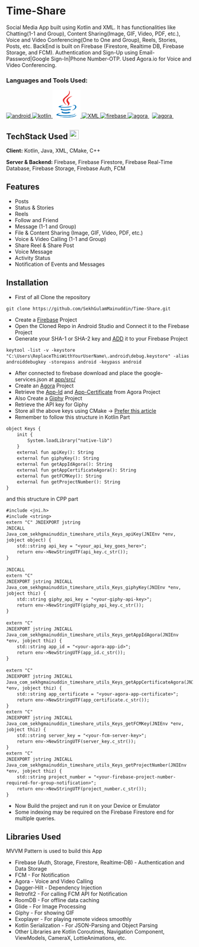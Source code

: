 # Time-Share

Social Media App built using Kotlin and XML. It has functionalities like Chatting(1-1 and Group), Content Sharing(Image, GIF, Video, PDF, etc.), Voice and Video Conferencing(One to One and Group), Reels, Stories, Posts, etc. BackEnd is built on Firebase (Firestore, Realtime DB, Firebase Storage, and FCM). Authentication and Sign-Up using Email-Password|Google Sign-In|Phone Number-OTP. Used Agora.io for Voice and Video Conferencing.

  <h3 align="left">Languages and Tools Used:</h3>
<p> 
  <a href="https://developer.android.com" target="_blank" rel="noreferrer"> <img src="https://user-images.githubusercontent.com/73953395/221414435-71f899f1-d053-4ab6-b235-12e253b2bbd8.png" alt="android" width="75" height="75"/> </a>
  <a href="https://kotlinlang.org" target="_blank" rel="noreferrer"> <img src="https://www.vectorlogo.zone/logos/kotlinlang/kotlinlang-icon.svg" alt="kotlin" width="75" height="75"/> </a> 
  <a href="https://www.java.com" target="_blank" rel="noreferrer"> <img src="https://raw.githubusercontent.com/devicons/devicon/master/icons/java/java-original.svg" alt="java" width="75" height="75"/> </a>
  <a href="https://www.w3schools.com/xml/" target="_blank" rel="noreferrer"> <img src="https://cdn-icons-png.flaticon.com/128/136/136526.png" alt="XML" width="75" height="75"/> </a>
  <a href="https://firebase.google.com/" target="_blank" rel="noreferrer"> <img src="https://www.vectorlogo.zone/logos/firebase/firebase-icon.svg" alt="firebase" width="75" height="75"/> </a> 
  <a href="https://www.agora.io/en/" target="_blank" rel="noreferrer"> <img src="https://www.agora.io/en/wp-content/themes/agora-main/images/agora-logo.svg" alt="agora" width="100" height="60"/> </a> &nbsp; 
   <a href="https://www.agora.io/en/" target="_blank" rel="noreferrer"> <img src="https://www.obilityb2b.com/wp-content/uploads/2017/08/Giphy-icon.png" alt="agora" width="100" height="75"/> </a> &nbsp; 
</p>

## TechStack Used <img src="https://cdn-icons-png.flaticon.com/128/4997/4997543.png" width="25" height="25">

**Client:**  Kotlin, Java, XML, CMake, C++ 

**Server & Backend:**  Firebase, Firebase Firestore, Firebase Real-Time Database, Firebase Storage, Firebase Auth, FCM

## Features
- Posts
- Status & Stories
- Reels
- Follow and Friend
- Message (1-1 and Group)
- File & Content Sharing (Image, GIF, Video, PDF, etc.)
- Voice & Video Calling (1-1 and Group)
- Share Reel & Share Post
- Voice Message
- Activity Status
- Notification of Events and Messages

## Installation
 - First of all Clone the repository
```
git clone https://github.com/SekhGulamMainuddin/Time-Share.git
```
- Create a [Firebase](https://console.firebase.google.com/) Project
- Open the Cloned Repo in Android Studio and Connect it to the Firebase Project 
- Generate your SHA-1 or SHA-2 key and [ADD](https://stackoverflow.com/questions/39144629/how-to-add-sha-1-to-android-application) it to your Firebase Project
```
keytool -list -v -keystore "C:\Users\ReplaceThisWithYourUserName\.android\debug.keystore" -alias androiddebugkey -storepass android -keypass android
```
- After connected to firebase download and place the google-services.json at [app/src/](https://i.stack.imgur.com/BFmz5.png)
- Create an [Agora](https://console.agora.io/) Project 
- Retrieve the [App-Id]() and [App-Certificate]() from Agora Project
- Also Create a [Giphy](https://developers.giphy.com/) Project
- Retrieve the API key for Giphy
- Store all the above keys using CMake -> [Prefer this article](https://www.codementor.io/blog/kotlin-apikeys-7o0g54qk5b)
- Remember to follow this structure in Kotlin Part 
```
object Keys {
    init {
        System.loadLibrary("native-lib")
    }
    external fun apiKey(): String
    external fun giphyKey(): String
    external fun getAppIdAgora(): String
    external fun getAppCertificateAgora(): String
    external fun getFCMKey(): String
    external fun getProjectNumber(): String
}
```
and this structure in CPP part
```
#include <jni.h>
#include <string>
extern "C" JNIEXPORT jstring
JNICALL
Java_com_sekhgmainuddin_timeshare_utils_Keys_apiKey(JNIEnv *env, jobject object) {
    std::string api_key = "<your_api_key_goes_here>";
    return env->NewStringUTF(api_key.c_str());
}

JNICALL
extern "C"
JNIEXPORT jstring JNICALL
Java_com_sekhgmainuddin_timeshare_utils_Keys_giphyKey(JNIEnv *env, jobject thiz) {
    std::string giphy_api_key = "<your-giphy-api-key>";
    return env->NewStringUTF(giphy_api_key.c_str());
}

extern "C"
JNIEXPORT jstring JNICALL
Java_com_sekhgmainuddin_timeshare_utils_Keys_getAppIdAgora(JNIEnv *env, jobject thiz) {
    std::string app_id = "<your-agora-app-id>";
    return env->NewStringUTF(app_id.c_str());
}

extern "C"
JNIEXPORT jstring JNICALL
Java_com_sekhgmainuddin_timeshare_utils_Keys_getAppCertificateAgora(JNIEnv *env, jobject thiz) {
    std::string app_certificate = "<your-agora-app-certificate>";
    return env->NewStringUTF(app_certificate.c_str());
}
extern "C"
JNIEXPORT jstring JNICALL
Java_com_sekhgmainuddin_timeshare_utils_Keys_getFCMKey(JNIEnv *env, jobject thiz) {
    std::string server_key = "<your-fcm-server-key>";
    return env->NewStringUTF(server_key.c_str());
}
extern "C"
JNIEXPORT jstring JNICALL
Java_com_sekhgmainuddin_timeshare_utils_Keys_getProjectNumber(JNIEnv *env, jobject thiz) {
    std::string project_number = "<your-firebase-project-number-required-for-group-notification>";
    return env->NewStringUTF(project_number.c_str());
}
```
- Now Build the project and run it on your Device or Emulator
- Some indexing may be required on the Firebase Firestore end for multiple queries.

## Libraries Used
MVVM Pattern is used to build this App
- Firebase (Auth, Storage, Firestore, Realtime-DB) - Authentication and Data Storage
- FCM - For Notification
- Agora - Voice and Video Calling
- Dagger-Hilt - Dependency Injection
- Retrofit2 - For calling FCM API for Notification
- RoomDB - For offline data caching
- Glide - For Image Processing
- Giphy - For showing GIF
- Exoplayer - For playing remote videos smoothly
- Kotlin Serialization - For JSON-Parsing and Object Parsing
- Other Libraries are Kotlin Coroutines, Navigation Component, ViewModels, CameraX, LottieAnimations, etc.












